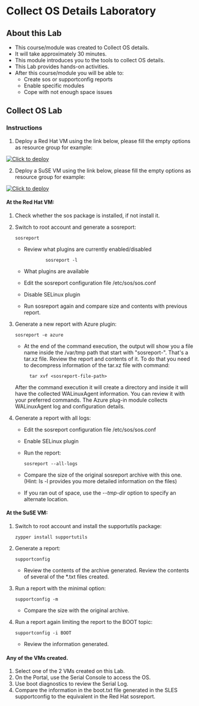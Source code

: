 # Collect OS Details Laboratory

## About this Lab
- This course/module was created to Collect OS details.
- It will take approximately 30 minutes.
- This module introduces you to the tools to collect OS details.
- This Lab provides hands-on activities.
- After this course/module you will be able to:
  - Create sos or supportconfig reports
  - Enable specific modules
  - Cope with not enough space issues

## Collect OS Lab

### Instructions

1.  Deploy a Red Hat VM using the link below, please fill the empty options as resource group for example:
  
  [![Click to deploy](https://dev.azure.com/LinuxNinjas/aa969835-d5b5-4c66-a74c-74d1f9d57eed/_apis/git/repositories/16b54735-533f-46a2-a894-32099518c4eb/items?path=/Azure%20Linux%20Academy/Azure_Linux_Specialist_Self_Paced/deploy_azure_image.png&versionDescriptor%5BversionOptions%5D=0&versionDescriptor%5BversionType%5D=0&versionDescriptor%5Bversion%5D=master&resolveLfs=true&%24format=octetStream&api-version=5.0)](https://labboxprod.azurewebsites.net/api/labbox?url=https://dev.azure.com/LinuxNinjas/Azure%20Linux%20Academy%20-%20CSS/_git/AzureLinuxAcademy?path=/Azure%20Linux%20Academy/Azure_Linux_Specialist_Self_Paced/collect-OS-details/Labs/CollectOSDetails-Lab1RHEL.json)

2.  Deploy a SuSE VM using the link below, please fill the empty options as resource group for example:

  [![Click to deploy](https://dev.azure.com/LinuxNinjas/aa969835-d5b5-4c66-a74c-74d1f9d57eed/_apis/git/repositories/16b54735-533f-46a2-a894-32099518c4eb/items?path=/Azure%20Linux%20Academy/Azure_Linux_Specialist_Self_Paced/deploy_azure_image.png&versionDescriptor%5BversionOptions%5D=0&versionDescriptor%5BversionType%5D=0&versionDescriptor%5Bversion%5D=master&resolveLfs=true&%24format=octetStream&api-version=5.0)](https://labboxprod.azurewebsites.net/api/labbox?url=https://dev.azure.com/LinuxNinjas/Azure%20Linux%20Academy%20-%20CSS/_git/AzureLinuxAcademy?path=/Azure%20Linux%20Academy/Azure_Linux_Specialist_Self_Paced/collect-OS-details/Labs/CollectOSDetails-Lab1SuSE.json)

#### At the Red Hat VM:

  1. Check whether the sos package is installed, if not install it.

  2. Switch to root account and generate a sosreport:

         sosreport

     - Review what plugins are currently enabled/disabled
     
                   sosreport -l

     - What plugins are available
     - Edit the sosreport configuration file /etc/sos/sos.conf
     - Disable SELinux plugin
     - Run sosreport again and compare size and contents with previous report.

  3. Generate a new report with Azure plugin:

         sosreport -e azure

     - At the end of the command execution, the output will show you a file name inside the /var/tmp path that start with "sosreport-<something-variable>".  That's a tar.xz file.  Review the report and contents of it.   To do that you need to decompress information of the tar.xz file with command:

             tar xvf <sosreport-file-path>
     
      After the command execution it will create a directory and inside it will have the collected WALinuxAgent information. You can review it with your preferred commands.  The Azure plug-in module collects WALinuxAgent log and configuration details.

  4. Generate a report with all logs:

     - Edit the sosreport configuration file /etc/sos/sos.conf
     - Enable SELinux plugin
     - Run the report:

           sosreport --all-logs
       
     - Compare the size of the original sosreport archive with this one. (Hint:  ls -l provides you more detailed information on the files)
     - If you ran out of space, use the _--tmp-dir_ option to specify an alternate location.

#### At the SuSE VM: 

  1.  Switch to root account and install the supportutils package:

          zypper install supportutils
      
  2.  Generate a report:

          supportconfig

      - Review the contents of the archive generated. Review the contents of several of the *.txt files created.

  3. Run a report with the minimal option:

         supportconfig -m

      - Compare the size with the original archive.

  4. Run a report again limiting the report to the BOOT topic:

         supportconfig -i BOOT

      - Review the information generated.

#### Any of the VMs created. 

  1. Select one of the 2 VMs created on this Lab.
  2. On the Portal, use the Serial Console to access the OS.
  3. Use boot diagnostics to review the Serial Log.
  4. Compare the information in the boot.txt file generated in the SLES supportconfig to the equivalent in the Red Hat sosreport. 

     

